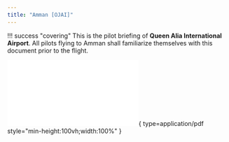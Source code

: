 ```yaml
---
title: "Amman [OJAI]"
---
```


!!! success "covering" 
    This is the pilot briefing of **Queen Alia International Airport**. All pilots flying to Amman shall familiarize themselves with this document prior to the flight.

![Alt text](pdf/ojai.pdf){ type=application/pdf style="min-height:100vh;width:100%" }